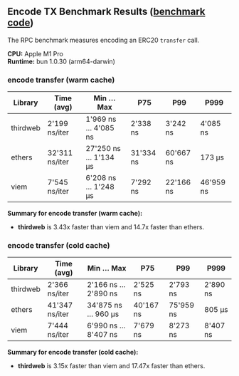 ## Encode TX Benchmark Results ([benchmark code](./encode-tx.ts))

The RPC benchmark measures encoding an ERC20 `transfer` call.

**CPU:** Apple M1 Pro  
**Runtime:** bun 1.0.30 (arm64-darwin)

### encode transfer (warm cache)

| Library  | Time (avg)     | Min … Max            | P75       | P99       | P999      |
| -------- | -------------- | -------------------- | --------- | --------- | --------- |
| thirdweb | 2'199 ns/iter  | 1'969 ns … 4'085 ns  | 2'338 ns  | 3'242 ns  | 4'085 ns  |
| ethers   | 32'311 ns/iter | 27'250 ns … 1'134 µs | 31'334 ns | 60'667 ns | 173 µs    |
| viem     | 7'545 ns/iter  | 6'208 ns … 1'248 µs  | 7'292 ns  | 22'166 ns | 46'959 ns |

**Summary for encode transfer (warm cache):**

- **thirdweb** is 3.43x faster than viem and 14.7x faster than ethers.

### encode transfer (cold cache)

| Library  | Time (avg)     | Min … Max           | P75       | P99       | P999     |
| -------- | -------------- | ------------------- | --------- | --------- | -------- |
| thirdweb | 2'366 ns/iter  | 2'166 ns … 2'890 ns | 2'525 ns  | 2'793 ns  | 2'890 ns |
| ethers   | 41'347 ns/iter | 34'875 ns … 960 µs  | 40'167 ns | 75'959 ns | 805 µs   |
| viem     | 7'444 ns/iter  | 6'990 ns … 8'407 ns | 7'679 ns  | 8'273 ns  | 8'407 ns |

**Summary for encode transfer (cold cache):**

- **thirdweb** is 3.15x faster than viem and 17.47x faster than ethers.
